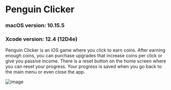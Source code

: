 # Penguin Clicker
### macOS version: 10.15.5<br>
### Xcode version: 12.4 (12D4e)

Penguin Clicker is an iOS game where you click to earn coins. After earning enough coins, you can purchase upgrades that increase coins per click or give you passive income. There is a reset button on the home screen where you can reset your progress. Your progress is saved when you go back to the main menu or even close the app.

![image](https://github.com/rubbur/PenguinClicker/assets/33476040/c6730dbc-1efb-4768-b20d-b40526f86813)
